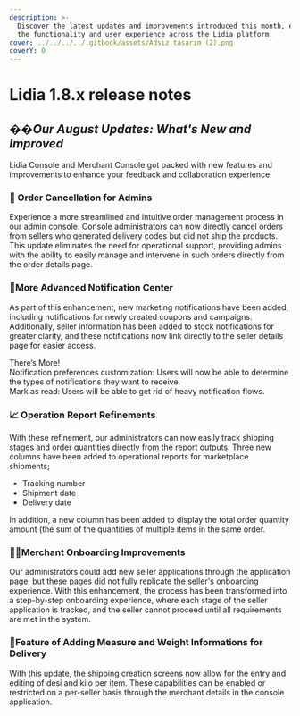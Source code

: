 ```yaml
---
description: >-
  Discover the latest updates and improvements introduced this month, enhancing
  the functionality and user experience across the Lidia platform.
cover: ../../../../.gitbook/assets/Adsız tasarım (2).png
coverY: 0
---
```


# Lidia 1.8.x release notes

## �&#xDCA1;_**Our August Updates: What's New and Improved**_

Lidia Console and Merchant Console got packed with new features and improvements to enhance your feedback and collaboration experience.

### 🚚 Order Cancellation for Admins

Experience a more streamlined and intuitive order management process in our admin console. Console administrators can now directly cancel orders from sellers who generated delivery codes but did not ship the products. This update eliminates the need for operational support, providing admins with the ability to easily manage and intervene in such orders directly from the order details page.

### 🔔More Advanced Notification Center

As part of this enhancement, new marketing notifications have been added, including notifications for newly created coupons and campaigns. Additionally, seller information has been added to stock notifications for greater clarity, and these notifications now link directly to the seller details page for easier access.

There’s More!\
Notification preferences customization: Users will now be able to determine the types of notifications they want to receive.\
Mark as read: Users will be able to get rid of heavy notification flows.

### 📈 Operation Report Refinements

With these refinement, our administrators can now easily track shipping stages and order quantities directly from the report outputs. Three new columns have been added to operational reports for marketplace shipments;

* Tracking number
* Shipment date
* Delivery date

In addition, a new column has been added to display the total order quantity amount (the sum of the quantities of multiple items in the same order.

### 👨‍💼Merchant Onboarding Improvements

Our administrators could add new seller applications through the application page, but these pages did not fully replicate the seller's onboarding experience. With this enhancement, the process has been transformed into a step-by-step onboarding experience, where each stage of the seller application is tracked, and the seller cannot proceed until all requirements are met in the system.

### 📝Feature of Adding Measure and Weight Informations for Delivery

With this update, the shipping creation screens now allow for the entry and editing of desi and kilo per item. These capabilities can be enabled or restricted on a per-seller basis through the merchant details in the console application.
